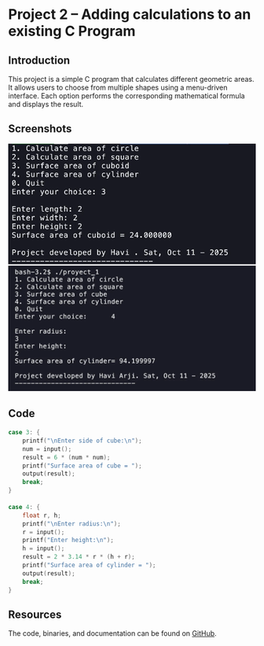 # Project 2 – Adding calculations to an existing C Program

## Introduction
This project is a simple C program that calculates different geometric areas. It allows users to choose from multiple shapes using a menu-driven interface. Each option performs the corresponding mathematical formula and displays the result.

## Screenshots
![Surface area of a cube](cuboid.webp)
![Surface area of a cylinder](cylinder.webp)

## Code
```c
case 3: {
    printf("\nEnter side of cube:\n");
    num = input();
    result = 6 * (num * num);
    printf("Surface area of cube = ");
    output(result);
    break;
}

case 4: {
    float r, h;
    printf("\nEnter radius:\n");
    r = input();
    printf("Enter height:\n");
    h = input();
    result = 2 * 3.14 * r * (h + r);
    printf("Surface area of cylinder = ");
    output(result);
    break;
}
```

## Resources
The code, binaries, and documentation can be found on [GitHub](https://github.com/4rji/C-Programming/tree/main/project-2).
